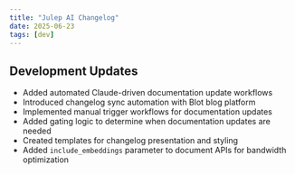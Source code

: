 ```yaml
---
title: "Julep AI Changelog"
date: 2025-06-23
tags: [dev]
---
```


## Development Updates

- Added automated Claude-driven documentation update workflows
- Introduced changelog sync automation with Blot blog platform
- Implemented manual trigger workflows for documentation updates
- Added gating logic to determine when documentation updates are needed
- Created templates for changelog presentation and styling
- Added `include_embeddings` parameter to document APIs for bandwidth optimization